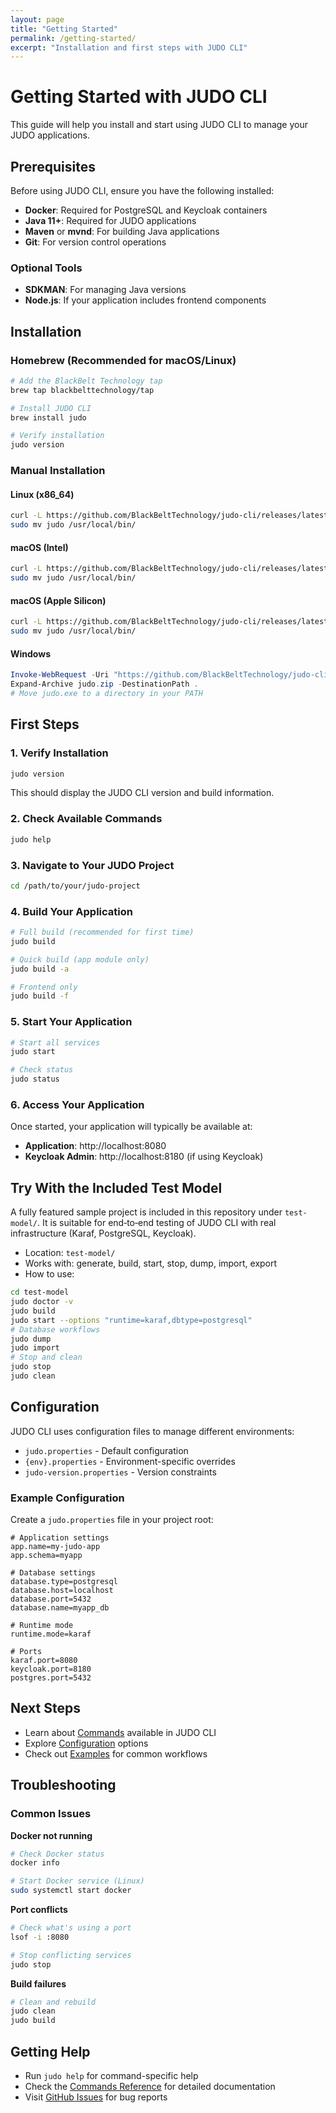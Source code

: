 ```yaml
---
layout: page
title: "Getting Started"
permalink: /getting-started/
excerpt: "Installation and first steps with JUDO CLI"
---
```


# Getting Started with JUDO CLI

This guide will help you install and start using JUDO CLI to manage your JUDO applications.

## Prerequisites

Before using JUDO CLI, ensure you have the following installed:

- **Docker**: Required for PostgreSQL and Keycloak containers
- **Java 11+**: Required for JUDO applications
- **Maven** or **mvnd**: For building Java applications
- **Git**: For version control operations

### Optional Tools
- **SDKMAN**: For managing Java versions
- **Node.js**: If your application includes frontend components

## Installation

### Homebrew (Recommended for macOS/Linux)

```bash
# Add the BlackBelt Technology tap
brew tap blackbelttechnology/tap

# Install JUDO CLI
brew install judo

# Verify installation
judo version
```

### Manual Installation

#### Linux (x86_64)
```bash
curl -L https://github.com/BlackBeltTechnology/judo-cli/releases/latest/download/judo_Linux_x86_64.tar.gz | tar xz
sudo mv judo /usr/local/bin/
```

#### macOS (Intel)
```bash
curl -L https://github.com/BlackBeltTechnology/judo-cli/releases/latest/download/judo_Darwin_x86_64.tar.gz | tar xz
sudo mv judo /usr/local/bin/
```

#### macOS (Apple Silicon)
```bash
curl -L https://github.com/BlackBeltTechnology/judo-cli/releases/latest/download/judo_Darwin_arm64.tar.gz | tar xz
sudo mv judo /usr/local/bin/
```

#### Windows
```powershell
Invoke-WebRequest -Uri "https://github.com/BlackBeltTechnology/judo-cli/releases/latest/download/judo_Windows_x86_64.zip" -OutFile "judo.zip"
Expand-Archive judo.zip -DestinationPath .
# Move judo.exe to a directory in your PATH
```

## First Steps

### 1. Verify Installation

```bash
judo version
```

This should display the JUDO CLI version and build information.

### 2. Check Available Commands

```bash
judo help
```

### 3. Navigate to Your JUDO Project

```bash
cd /path/to/your/judo-project
```

### 4. Build Your Application

```bash
# Full build (recommended for first time)
judo build

# Quick build (app module only)
judo build -a

# Frontend only
judo build -f
```

### 5. Start Your Application

```bash
# Start all services
judo start

# Check status
judo status
```

### 6. Access Your Application

Once started, your application will typically be available at:
- **Application**: http://localhost:8080
- **Keycloak Admin**: http://localhost:8180 (if using Keycloak)

## Try With the Included Test Model

A fully featured sample project is included in this repository under `test-model/`. It is suitable for end‑to‑end testing of JUDO CLI with real infrastructure (Karaf, PostgreSQL, Keycloak).

- Location: `test-model/`
- Works with: generate, build, start, stop, dump, import, export
- How to use:

```bash
cd test-model
judo doctor -v
judo build
judo start --options "runtime=karaf,dbtype=postgresql"
# Database workflows
judo dump
judo import
# Stop and clean
judo stop
judo clean
```

## Configuration

JUDO CLI uses configuration files to manage different environments:

- `judo.properties` - Default configuration
- `{env}.properties` - Environment-specific overrides
- `judo-version.properties` - Version constraints

### Example Configuration

Create a `judo.properties` file in your project root:

```properties
# Application settings
app.name=my-judo-app
app.schema=myapp

# Database settings
database.type=postgresql
database.host=localhost
database.port=5432
database.name=myapp_db

# Runtime mode
runtime.mode=karaf

# Ports
karaf.port=8080
keycloak.port=8180
postgres.port=5432
```

## Next Steps

- Learn about [Commands](../commands/) available in JUDO CLI
- Explore [Configuration](../configuration/) options
- Check out [Examples](../examples/) for common workflows

## Troubleshooting

### Common Issues

**Docker not running**
```bash
# Check Docker status
docker info

# Start Docker service (Linux)
sudo systemctl start docker
```

**Port conflicts**
```bash
# Check what's using a port
lsof -i :8080

# Stop conflicting services
judo stop
```

**Build failures**
```bash
# Clean and rebuild
judo clean
judo build
```

## Getting Help

- Run `judo help` for command-specific help
- Check the [Commands Reference](../commands/) for detailed documentation
- Visit [GitHub Issues](https://github.com/BlackBeltTechnology/judo-cli/issues) for bug reports